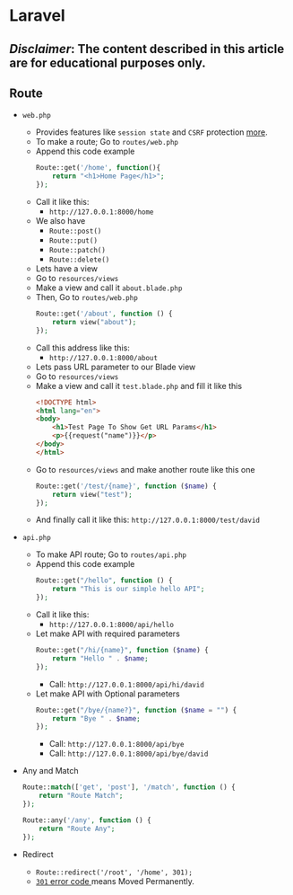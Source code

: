 # Laravel
***Disclaimer*: The content described in this article are for educational purposes only.**
---
## Route
- `web.php`
    - Provides features like `session state` and `CSRF` protection [more](https://laravel.com/docs/5.6/routing).
    - To make a route; Go to `routes/web.php`
    - Append this code example
        ~~~php
        Route::get('/home', function(){
            return "<h1>Home Page</h1>";
        });
        ~~~
    - Call it like this:
        - `http://127.0.0.1:8000/home`
    - We also have
        - `Route::post()`
        - `Route::put()`
        - `Route::patch()`
        - `Route::delete()`
    - Lets have a view
    - Go to `resources/views`
    - Make a view and call it `about.blade.php`
    - Then, Go to `routes/web.php`
        ~~~php
        Route::get('/about', function () {
            return view("about");
        });
        ~~~
    - Call this address like this:
        - `http://127.0.0.1:8000/about`
    - Lets pass URL parameter to our Blade view
    - Go to `resources/views`
    - Make a view and call it `test.blade.php` and fill it like this
        ~~~html
        <!DOCTYPE html>
        <html lang="en">
        <body>
            <h1>Test Page To Show Get URL Params</h1>
            <p>{{request("name")}}</p>
        </body>
        </html>
        ~~~
    - Go to `resources/views` and make another route like this one
        ~~~php
        Route::get('/test/{name}', function ($name) {
            return view("test");
        });
        ~~~
    - And finally call it like this: `http://127.0.0.1:8000/test/david`
- `api.php`
    - To make API route; Go to `routes/api.php`
    - Append this code example
        ~~~php
        Route::get("/hello", function () {
            return "This is our simple hello API";
        });
        ~~~
    - Call it like this:
        - `http://127.0.0.1:8000/api/hello`
    - Let make API with required parameters
        ~~~php
        Route::get("/hi/{name}", function ($name) {
            return "Hello " . $name;
        });
        ~~~
        - Call: `http://127.0.0.1:8000/api/hi/david`
    - Let make API with Optional parameters
        ~~~php
        Route::get("/bye/{name?}", function ($name = "") {
            return "Bye " . $name;
        });
        ~~~
        - Call: `http://127.0.0.1:8000/api/bye`
        - Call: `http://127.0.0.1:8000/api/bye/david`
- Any and Match
    ~~~php
    Route::match(['get', 'post'], '/match', function () {
        return "Route Match";
    });
    ~~~
 
    ~~~php
    Route::any('/any', function () {
        return "Route Any";
    });
    ~~~
- Redirect
    - `Route::redirect('/root', '/home', 301);`
    - [`301` error code ](https://developer.mozilla.org/en-US/docs/Web/HTTP/Status/301) means Moved Permanently.